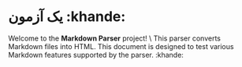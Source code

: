 # یک آزمون :khande:

Welcome to the **Markdown Parser** project! \ This parser converts Markdown files into HTML. This document is designed to test various Markdown features supported by the parser. :khande: